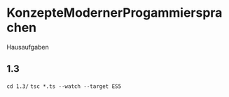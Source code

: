 # KonzepteModernerProgammiersprachen
Hausaufgaben

## 1.3
`cd 1.3/`
`tsc *.ts --watch --target ES5`
